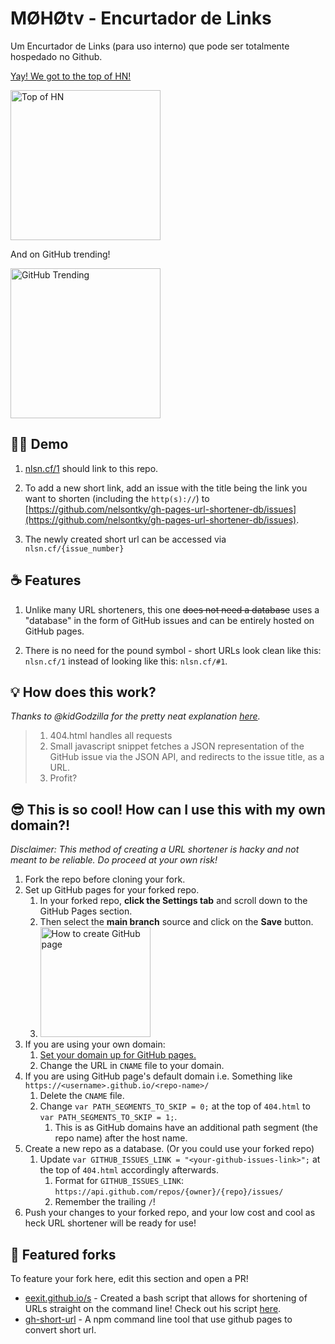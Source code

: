 # MØHØtv - Encurtador de Links

Um Encurtador de Links (para uso interno) que pode ser totalmente hospedado no Github.

[Yay! We got to the top of HN!](https://news.ycombinator.com/item?id=25110879)

<img src="https://i.imgur.com/ZfD7XGt.png" alt="Top of HN" width="240px">

And on GitHub trending!

<img src="https://i.imgur.com/OkYCSOx.png" alt="GitHub Trending" width="240px">

## 👨‍🏫 Demo

1. [nlsn.cf/1](https://nlsn.cf/1) should link to this repo.

1. To add a new short link, add an issue with the title being the link you want
   to shorten (including the `http(s)://`) to
   [https://github.com/nelsontky/gh-pages-url-shortener-db/issues](https://github.com/nelsontky/gh-pages-url-shortener-db/issues).

1. The newly created short url can be accessed via `nlsn.cf/{issue_number}`

## ☕️ Features

1. Unlike many URL shorteners, this one ~~does not need a database~~ uses a
   "database" in the form of GitHub issues and can be entirely hosted on GitHub
   pages.

1. There is no need for the pound symbol - short URLs look clean like this:
   `nlsn.cf/1` instead of looking like this: `nlsn.cf/#1`.

## 💡 How does this work?

_Thanks to @kidGodzilla for the pretty neat explanation
[here](https://github.com/nelsontky/gh-pages-url-shortener/issues/5#issuecomment-728040879)._

> 1. 404.html handles all requests
> 1. Small javascript snippet fetches a JSON representation of the GitHub issue
>    via the JSON API, and redirects to the issue title, as a URL.
> 1. Profit?

## 😎 This is so cool! How can I use this with my own domain?!

_Disclaimer: This method of creating a URL shortener is hacky and not meant to
be reliable. Do proceed at your own risk!_

1. Fork the repo before cloning your fork.
1. Set up GitHub pages for your forked repo.
   1. In your forked repo, **click the Settings tab** and scroll down to the
      GitHub Pages section.
   1. Then select the **main branch** source and click on the **Save** button.
   1. <img src="https://i.imgur.com/kjinFX9.png" alt="How to create GitHub page" height="176px">
1. If you are using your own domain:
   1. [Set your domain up for GitHub pages.](https://docs.github.com/en/free-pro-team@latest/github/working-with-github-pages/managing-a-custom-domain-for-your-github-pages-site#configuring-an-apex-domain)
   1. Change the URL in `CNAME` file to your domain.
1. If you are using GitHub page's default domain i.e. Something like
   `https://<username>.github.io/<repo-name>/`
   1. Delete the `CNAME` file.
   1. Change `var PATH_SEGMENTS_TO_SKIP = 0;` at the top of `404.html` to
      `var PATH_SEGMENTS_TO_SKIP = 1;`.
      1. This is as GitHub domains have an additional path segment (the repo
         name) after the host name.
1. Create a new repo as a database. (Or you could use your forked repo)
   1. Update `var GITHUB_ISSUES_LINK = "<your-github-issues-link>";` at the top
      of `404.html` accordingly afterwards.
      1. Format for `GITHUB_ISSUES_LINK`:
         `https://api.github.com/repos/{owner}/{repo}/issues/`
      1. Remember the trailing `/`!
1. Push your changes to your forked repo, and your low cost and cool as heck URL
   shortener will be ready for use!

## 🍴 Featured forks

To feature your fork here, edit this section and open a PR!

- [eexit.github.io/s](https://github.com/eexit/s) - Created a bash script that
  allows for shortening of URLs straight on the command line! Check out his
  script
  [here](https://github.com/nelsontky/gh-pages-url-shortener/issues/49#issue-745134937).
- [gh-short-url](https://github.com/mayandev/gh-short-url) - A npm command line
  tool that use github pages to convert short url.
